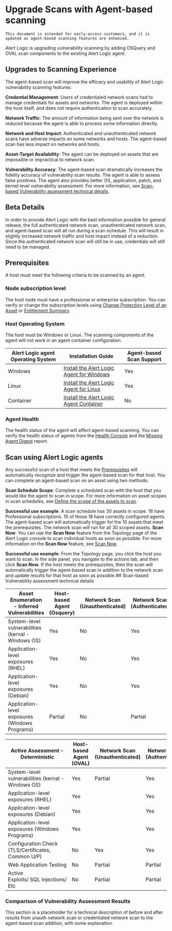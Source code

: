 # Upgrade Scans with Agent-based scanning

    This document is intended for early-access customers, and it is updated as agent-based scanning features are enhanced.     
Alert Logic is upgrading vulnerability scanning by adding OSQuery and OVAL scan components to the existing Alert Logic agent.

## Upgrades to Scanning Experience

The agent-based scan will improve the efficacy and usability of Alert Logic vulnerability scanning features:

**Credential Management**: Users of credentialed network scans had to manage credentials for assets and networks. The agent is deployed within the host itself, and does not require authentication to scan accurately.

**Network Traffic**: The amount of information being sent over the network is reduced because the agent is able to process some information directly.

**Network and Host Impact**: Authenticated and unauthenticated network scans have adverse impacts on some networks and hosts. The agent-based scan has less impact on networks and hosts.

**Asset-Target Availability**: The agent can be deployed on assets that are impossible or impractical to network scan.

**Vulnerability Accuracy**: The agent-based scan dramatically increases the fidelity accuracy of vulnerability scan results. The agent is able to assess false positives. The agent also provides better OS, application, patch, and kernel level vulnerability assessment. For more information, see [Scan-based Vulnerability assessment technical details](#Scan-bas).

## Beta Details

In order to provide Alert Logic with the best information possible for general release,  the full authenticated network scan, unauthenticated network scan, and agent-based scan will all run during a scan schedule. This will result in slightly increased network traffic and host impact instead of a reduction. Since the authenticated network scan will still be in use, credentials will still need to be managed.

## Prerequisites

A host must meet the following criteria to be scanned by an agent.

### Node subscription level

The host node must have a professional or enterprise subscription. You can verify or change the subscription levels using [Change Protection Level of an Asset](../deploy/change-protection.md) or [Entitlement Summary](../analyze/reports/service/entitlement/entitlement-summary.md).

### Host Operating System

The host must be Windows or Linux. The scanning components of the agent will not work in an agent container configuration.

| Alert Logic agent Operating System | Installation Guide | Agent-based Scan Support |
|---|---|---|
| Windows | [Install the Alert Logic Agent for Windows](../prepare/alert-logic-agent-windows.md) | Yes |
| Linux | [Install the Alert Logic Agent for Linux](../prepare/alert-logic-agent-linux.md) | Yes |
| Container | [Install the Alert Logic Agent Container](../prepare/alert-logic-agent-container.md) | No |

### Agent Health

The health status of the agent will affect agent-based scanning. You can verify the health status of agents from the [Health Console](../analyze/health.md) and the [Missing Agent Digest](../analyze/reports/service/health/missing-agent-digest.md) report.

## Scan using Alert Logic agents

Any successful scan of a host that meets the [Prerequisites](#Prerequisites) will automatically recognize and trigger the agent-based scan for that host. You can complete an agent-based scan on an asset using two methods:

**Scan Schedule Scope**: Complete a scheduled scan with the host that you would like the agent to scan in scope. For more information on asset scopes in scan schedules, see [Define the scope of the assets to scan](../analyze/manage-scans-and-results/schedules.md#Definethescopeoftheassetstoscan).

**Successful use example**: A scan schedule has 30 assets in scope. 18 have Professional subscriptions. 10 of those 18 have correctly configured agents. The agent-based scan will automatically trigger for the 10 assets that meet the prerequisites. The network scan will  run for all 30 scoped assets.
**Scan Now**: You can use the **Scan Now** feature from the Topology page of the Alert Logic console to scan individual hosts as soon as possible. For more information on the **Scan Now** feature, see [Scan Now](../analyze/topology.md#ScanNow).

**Successful use example**:  From the Topology page, you click the host you want to scan. In the side panel, you navigate to the actions tab, and then click **Scan Now**. If the host meets the prerequisites, then the scan will automatically trigger the agent-based scan in addition to the network scan and update results for that host as soon as possible.## Scan-based Vulnerability assessment technical details

| Asset Enumeration - Inferred Vulnerabilities | Host-based Agent (Osquery) | Network Scan (Unauthenticated) | Network Scan (Authenticated) |
|---|---|---|---|
| System-level vulnerabilities (kernal - Windows OS) | Yes | No | Yes |
| Application-level exposures (RHEL) | Yes | No | Yes |
| Application-level exposures (Debian) | Yes | No | Yes |
| Application-level exposures (Windows Programs) | Partial | No | Partial |

| Active Assessment - Deterministic | Host-based Agent (OVAL) | Network Scan (Unauthenticated) | Network Scan (Authenticated) |
|---|---|---|---|
| System-level vulnerabilities (kernal - Windows OS) | Yes | Partial | Yes |
| Application-level exposures (RHEL) | Yes |  | Yes |
| Application-level exposures (Debian) | Yes |  | Yes |
| Application-level exposures (Windows Programs) | Yes |  | Yes |
| Configuration Check (TLS/Certificates, Common U/P) | No | Yes | Yes |
| Web Application Testing | No | Partial | Partial |
| Active Exploits/ SQL Injections/ Etc | No | Partial | Partial |

### Comparison of Vulnerability Assessment Results

This section is a placeholder for a technical description of before and after results from unauth network scan or credentialed network scan to the agent-based scan addition, with some explanation.
